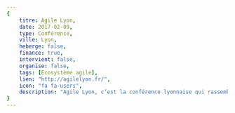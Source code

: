```yaml
---
{
	titre: Agile Lyon,
	date: 2017-02-09,
	type: Conférence,
	ville: Lyon,
	heberge: false,
	finance: true,
	intervient: false,
	organise: false,
	tags: [Ecosystème agile],
	lien: "http://agilelyon.fr/",
	icon: "fa fa-users",
	description: "Agile Lyon, c’est la conférence lyonnaise qui rassemble chaque année plus de 100 personnes autour des sujets gravitants dans l’écosystème agile et permettent aux organisations de mieux fonctionner."
}
---
```

